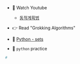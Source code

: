 ##

- 🍒 Watch Youtube
    - [동적계획법](https://www.youtube.com/watch?v=-G8kDiMAPf8)
 

- 👉 Read "Grokking Algorithms"


- 🍑 [Python - sets](https://docs.python.org/3/tutorial/datastructures.html#sets)



- 🐍 `python` practice

```python
# 
```
